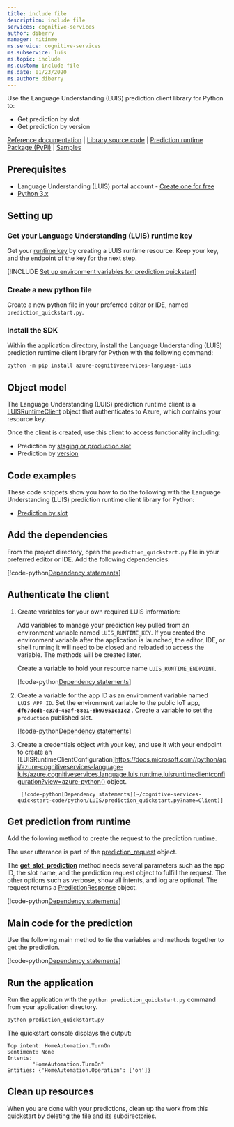 ```yaml
---
title: include file
description: include file
services: cognitive-services
author: diberry
manager: nitinme
ms.service: cognitive-services
ms.subservice: luis
ms.topic: include
ms.custom: include file
ms.date: 01/23/2020
ms.author: diberry
---
```



Use the Language Understanding (LUIS) prediction client library for Python to:

* Get prediction by slot
* Get prediction by version

[Reference documentation](https://docs.microsoft.com/python/api/azure-cognitiveservices-language-luis/index?view=azure-python) | [Library source code](https://github.com/Azure/azure-sdk-for-python/tree/master/sdk/cognitiveservices/azure-cognitiveservices-language-luis/azure/cognitiveservices/language/luis) | [Prediction runtime Package (PyPi)](https://pypi.org/project/azure-cognitiveservices-language-luis/) | [ Samples](https://github.com/Azure-Samples/cognitive-services-quickstart-code/tree/master/python/LUIS)

## Prerequisites

* Language Understanding (LUIS) portal account - [Create one for free](https://www.luis.ai)
* [Python 3.x](https://www.python.org/)

## Setting up

### Get your Language Understanding (LUIS) runtime key

Get your [runtime key](../luis-how-to-azure-subscription.md) by creating a LUIS runtime resource. Keep your key, and the endpoint of the key for the next step.

[!INCLUDE [Set up environment variables for prediction quickstart](sdk-prediction-environment-variables.md)]

### Create a new python file

Create a new python file in your preferred editor or IDE, named `prediction_quickstart.py`.

### Install the SDK

Within the application directory, install the Language Understanding (LUIS) prediction runtime client library for Python with the following command:

```python
python -m pip install azure-cognitiveservices-language-luis
```

## Object model

The Language Understanding (LUIS) prediction runtime client is a [LUISRuntimeClient](https://docs.microsoft.com//python/api/azure-cognitiveservices-language-luis/azure.cognitiveservices.language.luis.runtime.luisruntimeclient?view=azure-python) object that authenticates to Azure, which contains your resource key.

Once the client is created, use this client to access functionality including:

* Prediction by [staging or production slot](https://docs.microsoft.com//python/api/azure-cognitiveservices-language-luis/azure.cognitiveservices.language.luis.runtime.operations.predictionoperations?view=azure-python#get-slot-prediction-app-id--slot-name--prediction-request--verbose-none--show-all-intents-none--log-none--custom-headers-none--raw-false----operation-config-)
* Prediction by [version](https://docs.microsoft.com//python/api/azure-cognitiveservices-language-luis/azure.cognitiveservices.language.luis.runtime.operations.predictionoperations?view=azure-python#get-version-prediction-app-id--version-id--prediction-request--verbose-none--show-all-intents-none--log-none--custom-headers-none--raw-false----operation-config-)

## Code examples

These code snippets show you how to do the following with the Language Understanding (LUIS) prediction runtime client library for Python:

* [Prediction by slot](#get-prediction-from-runtime)

## Add the dependencies

From the project directory, open the `prediction_quickstart.py` file in your preferred editor or IDE. Add the following dependencies:

[!code-python[Dependency statements](~/cognitive-services-quickstart-code/python/LUIS/prediction_quickstart.py?name=Dependencies)]

## Authenticate the client

1. Create variables for your own required LUIS information:

    Add variables to manage your prediction key pulled from an environment variable named `LUIS_RUNTIME_KEY`. If you created the environment variable after the application is launched, the editor, IDE, or shell running it will need to be closed and reloaded to access the variable. The methods will be created later.

    Create a variable to hold your resource name `LUIS_RUNTIME_ENDPOINT`.

    [!code-python[Dependency statements](~/cognitive-services-quickstart-code/python/LUIS/prediction_quickstart.py?name=AuthorizationVariables)]

1. Create a variable for the app ID as an environment variable named `LUIS_APP_ID`. Set the environment variable to the public IoT app, **`df67dcdb-c37d-46af-88e1-8b97951ca1c2`** . Create a variable to set the `production` published slot.

    [!code-python[Dependency statements](~/cognitive-services-quickstart-code/python/LUIS/prediction_quickstart.py?name=OtherVariables)]


1. Create a credentials object with your key, and use it with your endpoint to create an [LUISRuntimeClientConfiguration]https://docs.microsoft.com//python/api/azure-cognitiveservices-language-luis/azure.cognitiveservices.language.luis.runtime.luisruntimeclientconfiguration?view=azure-python() object.

        [!code-python[Dependency statements](~/cognitive-services-quickstart-code/python/LUIS/prediction_quickstart.py?name=Client)]

## Get prediction from runtime

Add the following method to create the request to the prediction runtime.

The user utterance is part of the [prediction_request](https://docs.microsoft.com//python/api/azure-cognitiveservices-language-luis/azure.cognitiveservices.language.luis.runtime.models.predictionrequest?view=azure-python) object.

The **[get_slot_prediction](https://docs.microsoft.com//python/api/azure-cognitiveservices-language-luis/azure.cognitiveservices.language.luis.runtime.operations.predictionoperations?view=azure-python#get-slot-prediction-app-id--slot-name--prediction-request--verbose-none--show-all-intents-none--log-none--custom-headers-none--raw-false----operation-config-)** method needs several parameters such as the app ID, the slot name, and the prediction request object to fulfill the request. The other options such as verbose, show all intents, and log are optional. The request returns a [PredictionResponse](https://docs.microsoft.com//python/api/azure-cognitiveservices-language-luis/azure.cognitiveservices.language.luis.runtime.models.predictionresponse?view=azure-python) object.

[!code-python[Dependency statements](~/cognitive-services-quickstart-code/python/LUIS/prediction_quickstart.py?name=predict)]

## Main code for the prediction

Use the following main method to tie the variables and methods together to get the prediction.

[!code-python[Dependency statements](~/cognitive-services-quickstart-code/python/LUIS/prediction_quickstart.py?name=main)]

## Run the application

Run the application with the `python prediction_quickstart.py` command from your application directory.

```python
python prediction_quickstart.py
```

The quickstart console displays the output:

```console
Top intent: HomeAutomation.TurnOn
Sentiment: None
Intents:
        "HomeAutomation.TurnOn"
Entities: {'HomeAutomation.Operation': ['on']}
```

## Clean up resources

When you are done with your predictions, clean up the work from this quickstart by deleting the file and its subdirectories.
